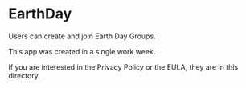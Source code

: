 # EarthDay
Users can create and join Earth Day Groups.

This app was created in a single work week.

If you are interested in the Privacy Policy or
the EULA, they are in this directory.
